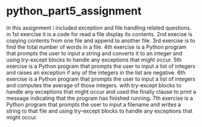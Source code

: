 # python_part5_assignment
in this assignment i included exception and file handling related questions.
in 1st exercise it is a code for read a file display its contents.
2nd execise is copying contents from one file and append to another file.
3rd exercise is to find the total number of words in a file.
4th exercise is a Python program that prompts the user to input a string and converts it to an integer and using try-except blocks to handle any exceptions that might occur.
5th exercise is a Python program that prompts the user to input a list of integers and raises an exception if any of the integers in the list are negative.
6th exercise  is a Python program that prompts the user to input a list of integers and computes the average of those integers. with try-except blocks to handle any exceptions that might occur and used the finally clause to print a message indicating that the program has finished running.
 7th exercise  is a Python program that prompts the user to input a filename and writes a string to that file and using try-except blocks to handle any exceptions that might occur.
 
